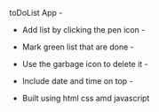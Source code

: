 toDoList App -

- Add list by clicking the pen icon -
  
- Mark green list that are done -
  
- Use the garbage icon to delete it -

- Include date and time on top -
 
- Built using html css amd javascript 
